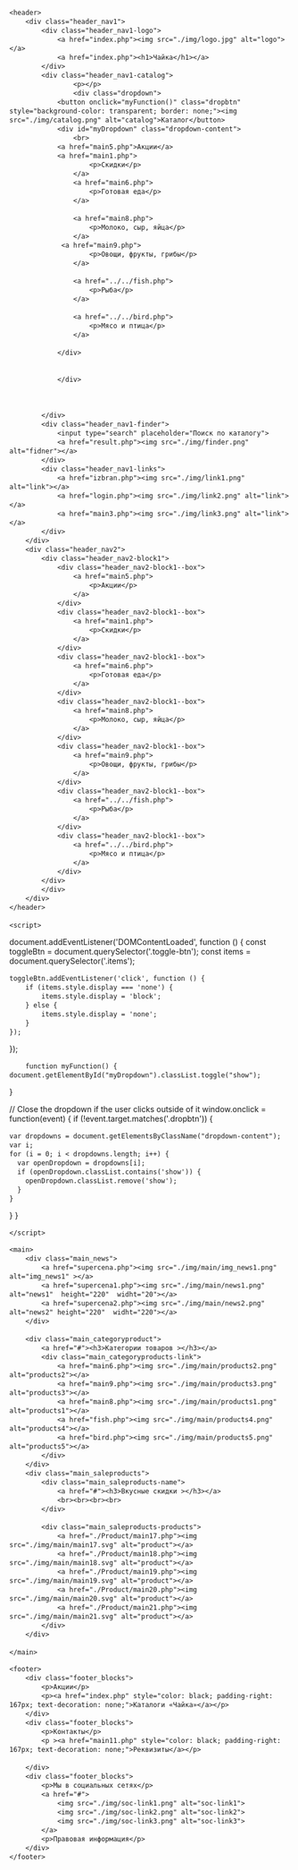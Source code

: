 # 










<!DOCTYPE html>
<html lang="en">
<head>
    <meta charset="UTF-8">
    <meta name="viewport" content="width=device-width, initial-scale=1">
    <title>Магазин Чайка</title>
    <link rel="stylesheet" href="./css/styles.css">
    <link rel="stylesheet" href="./css/main.css">
</head>
<body>
    <style>
        .dropbtn {
    background-color: #rgba (0,0,0,0);
    color: black;
    padding: 16px;
    font-size: 16px;
    border: none;
    cursor: pointer;
}

.dropbtn:hover, .dropbtn:focus {
    background-color: #rgba (0,0,0,0);
}

.dropdown {
    position: relative;
    display: inline-block;
}

.dropdown-content {
    display: none;
    position: absolute;
    background-color: #BBBBBBF2;
    min-width: 900px;
    min-height: 400px;
    overflow: auto;
    box-shadow: 0px 8px 16px 0px rgba(0,0,0,0.2);
    z-index: 1;
}

.dropdown-content a {
    color: black;
    padding: 12px 16px;
    text-decoration: none;
    display: block;
}

.dropdown a:hover {background-color: #ddd;}

.show {display: block;}
        </style>
<!-- Header -->
    <header>
        <div class="header_nav1">
            <div class="header_nav1-logo">
                <a href="index.php"><img src="./img/logo.jpg" alt="logo"></a>
                <a href="index.php"><h1>Чайка</h1></a>
            </div>
            <div class="header_nav1-catalog">
                    <p></p>
                    <div class="dropdown">
                <button onclick="myFunction()" class="dropbtn" style="background-color: transparent; border: none;"><img src="./img/catalog.png" alt="catalog">Каталог</button>
                <div id="myDropdown" class="dropdown-content">
                    <br>
                <a href="main5.php">Акции</a>
                <a href="main1.php">
                        <p>Скидки</p>
                    </a>
                    <a href="main6.php">
                        <p>Готовая еда</p>
                    </a>
                    
                    <a href="main8.php">
                        <p>Молоко, сыр, яйца</p>
                    </a>
                 <a href="main9.php">
                        <p>Овощи, фрукты, грибы</p>
                    </a>
               
                    <a href="../../fish.php">
                        <p>Рыба</p>
                    </a>
            
                    <a href="../../bird.php">
                        <p>Мясо и птица</p>
                    </a>

                </div>
                
                
                </div>

                
                
            </div>
            <div class="header_nav1-finder">
                <input type="search" placeholder="Поиск по каталогу">
                <a href="result.php"><img src="./img/finder.png" alt="fidner"></a>
            </div>
            <div class="header_nav1-links">
                <a href="izbran.php"><img src="./img/link1.png" alt="link"></a>
                <a href="login.php"><img src="./img/link2.png" alt="link"></a>
                <a href="main3.php"><img src="./img/link3.png" alt="link"></a>
            </div>
        </div>
        <div class="header_nav2">
            <div class="header_nav2-block1">
                <div class="header_nav2-block1--box">
                    <a href="main5.php">
                        <p>Акции</p>
                    </a>
                </div>
                <div class="header_nav2-block1--box">
                    <a href="main1.php">
                        <p>Скидки</p>
                    </a>
                </div>
                <div class="header_nav2-block1--box">
                    <a href="main6.php">
                        <p>Готовая еда</p>
                    </a>
                </div>
                <div class="header_nav2-block1--box">
                    <a href="main8.php">
                        <p>Молоко, сыр, яйца</p>
                    </a>
                </div>
                <div class="header_nav2-block1--box">
                    <a href="main9.php">
                        <p>Овощи, фрукты, грибы</p>
                    </a>
                </div>
                <div class="header_nav2-block1--box">
                    <a href="../../fish.php">
                        <p>Рыба</p>
                    </a>
                </div>
                <div class="header_nav2-block1--box">
                    <a href="../../bird.php">
                        <p>Мясо и птица</p>
                    </a>
                </div>
            </div>
            </div>
        </div>
    </header>

    <script>

document.addEventListener('DOMContentLoaded', function () {
    const toggleBtn = document.querySelector('.toggle-btn');
    const items = document.querySelector('.items');

    toggleBtn.addEventListener('click', function () {
        if (items.style.display === 'none') {
            items.style.display = 'block';
        } else {
            items.style.display = 'none';
        }
    });
});

        function myFunction() {
    document.getElementById("myDropdown").classList.toggle("show");
}

// Close the dropdown if the user clicks outside of it
window.onclick = function(event) {
  if (!event.target.matches('.dropbtn')) {

    var dropdowns = document.getElementsByClassName("dropdown-content");
    var i;
    for (i = 0; i < dropdowns.length; i++) {
      var openDropdown = dropdowns[i];
      if (openDropdown.classList.contains('show')) {
        openDropdown.classList.remove('show');
      }
    }
  }
}

    </script>

<!-- main -->
    <main>
        <div class="main_news">
            <a href="supercena.php"><img src="./img/main/img_news1.png" alt="img_news1" ></a>
            <a href="supercena1.php"><img src="./img/main/news1.png" alt="news1"  height="220"  widht="20"></a>
            <a href="supercena2.php"><img src="./img/main/news2.png" alt="news2" height="220"  widht="220"></a>
        </div>
       
        <div class="main_categoryproduct">
            <a href="#"><h3>Категории товаров ></h3></a>
            <div class="main_categoryproducts-link">
                <a href="main6.php"><img src="./img/main/products2.png" alt="products2"></a>
                <a href="main9.php"><img src="./img/main/products3.png" alt="products3"></a>
                <a href="main8.php"><img src="./img/main/products1.png" alt="products1"></a>
                <a href="fish.php"><img src="./img/main/products4.png" alt="products4"></a>
                <a href="bird.php"><img src="./img/main/products5.png" alt="products5"></a>
            </div>
        </div>
        <div class="main_saleproducts">
            <div class="main_saleproducts-name">
                <a href="#"><h3>Вкусные скидки ></h3></a>
                <br><br><br><br>
            </div>
          
            <div class="main_saleproducts-products">
                <a href="./Product/main17.php"><img src="./img/main/main17.svg" alt="product"></a>
                <a href="./Product/main18.php"><img src="./img/main/main18.svg" alt="product"></a>
                <a href="./Product/main19.php"><img src="./img/main/main19.svg" alt="product"></a>
                <a href="./Product/main20.php"><img src="./img/main/main20.svg" alt="product"></a>
                <a href="./Product/main21.php"><img src="./img/main/main21.svg" alt="product"></a>
            </div>
        </div>

    </main>


<!-- footer -->
    <footer>
        <div class="footer_blocks">
            <p>Акции</p>
            <p><a href="index.php" style="color: black; padding-right: 167px; text-decoration: none;">Каталоги «Чайка»</a></p>
        </div>
        <div class="footer_blocks">
            <p>Контакты</p>
            <p ><a href="main11.php" style="color: black; padding-right: 167px; text-decoration: none;">Реквизиты</a></p>
            
        </div>
        <div class="footer_blocks">
            <p>Мы в социальных сетях</p>
            <a href="#">
                <img src="./img/soc-link1.png" alt="soc-link1">
                <img src="./img/soc-link2.png" alt="soc-link2">
                <img src="./img/soc-link3.png" alt="soc-link3">
            </a>
            <p>Правовая информация</p>
        </div>
    </footer>
</body>
</html>